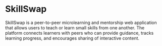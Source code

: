 # SkillSwap

SkillSwap is a peer-to-peer microlearning and mentorship web application that allows users to teach or learn small skills from one another. The platform connects learners with peers who can provide guidance, tracks learning progress, and encourages sharing of interactive content.

